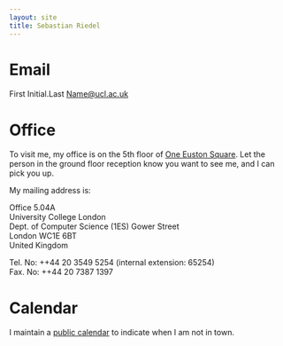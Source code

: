 ```yaml
---
layout: site
title: Sebastian Riedel
---
```


Email
=======
First Initial.Last Name@ucl.ac.uk

Office
=======
To visit me, my office is on the 5th floor of [One Euston Square](https://maps.google.co.uk/maps?q=40+melton+street+london&hl=en&sll=51.527182,-0.131321&sspn=0.00556,0.0131&gl=uk&hnear=40+Melton+St,+London+Borough+of+Camden,+London,+United+Kingdom&t=m&z=16). Let the person in the ground floor reception know you want to see me, and I can pick you up.  

My mailing address is:

Office 5.04A  
University College London  
Dept. of Computer Science (1ES) 
Gower Street  
London WC1E 6BT  
United Kingdom  

Tel. No: ++44 20 3549 5254 (internal extension: 65254) <br>
Fax. No: ++44 20 7387 1397  

Calendar
========

I maintain a [public calendar](https://www.google.com/calendar/embed?src=73nhsfs6pauc4gvaas9an85apo%40group.calendar.google.com&ctz=Europe/London) to indicate when I am not in town.   
  
